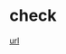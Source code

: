 # check
 [url](https://github.com/Kellasravani/portfolio/blob/a9d3c3c138ad047d10d29a2b355baa9e75042c52/WhatsApp%20Image%202025-04-04%20at%2017.12.34_35b8332d.jpg)
